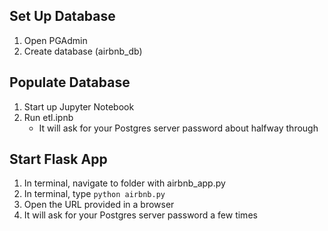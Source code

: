 ## Set Up Database
1. Open PGAdmin
2. Create database (airbnb_db)

## Populate Database
1. Start up Jupyter Notebook
2. Run etl.ipnb
    * It will ask for your Postgres server password about halfway through

## Start Flask App
1. In terminal, navigate to folder with airbnb_app.py
2. In terminal, type `python airbnb.py`
3. Open the URL provided in a browser
4. It will ask for your Postgres server password a few times